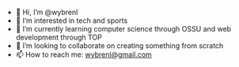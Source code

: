 - 👋 Hi, I’m @wybrenl
- 👀 I’m interested in tech and sports
- 🌱 I’m currently learning computer science through OSSU and web development through TOP
- 💞️ I’m looking to collaborate on creating something from scratch
- 📫 How to reach me: wybrenl@gmail.com

<!---
wybrenl/wybrenl is a ✨ special ✨ repository because its `README.md` (this file) appears on your GitHub profile.
You can click the Preview link to take a look at your changes.
--->
